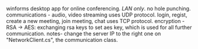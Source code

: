 winforms desktop app for online conferencing. *LAN only*. no hole punching.
  communications - 
    audio, video streaming uses UDP protocol.
    login, regist, create a new meeting, join meeting, chat uses TCP protocol.
  encryption - 
    RSA -> AES:
      exchanging rsa keys to set aes key, which is used for all further communication.
  notes- 
    change the server IP to the right one on "NetworkClient.cs", the communication class.
